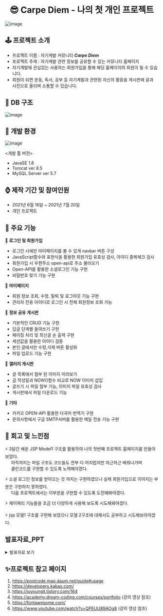 # <center> 😎 Carpe Diem - 나의 첫 개인 프로젝트 </center>

![image](https://user-images.githubusercontent.com/92525310/148883792-41207cbc-2038-40ad-98b5-d89d50c1bae0.png)

## 🕹 프로젝트 소개

- 프로젝트 이름 : 자기계발 커뮤니티 <b><em>Carpe Diem</em></b>
- 프로젝트 주제 : 자기계발 관련 정보를 공유할 수 있는 커뮤니티 홈페이지
- 자기계발에 관심있는 사용자는 회원가입을 통해 해당 홈페이지의 회원이 될 수 있습니다.
- 회원이 되면 운동, 독서, 공부 등 자기계발과 관련된 자신의 활동을 게시판에 글과 사진으로 올리며 소통할 수 있습니다.

## 💾 DB 구조

![image](https://user-images.githubusercontent.com/92525310/148019975-b8c1927c-4a0c-462f-88eb-974ca72eb423.png)

## :battery: 개발 환경

![image](https://user-images.githubusercontent.com/92525310/148327918-9da9abe8-0302-49bd-a797-a7ec0d349393.png)

 <개발 툴 버전>
- JavaSE 1.8
- Tomcat ver 8.5
- MySQL Server ver 5.7

## ⌚ 제작 기간 및 참여인원

- 2021년 6월 16일 ~ 2021년 7월 20일
- 개인 프로젝트

## 🎨 주요 기능

:rotating_light: <b>로그인 및 회원가입</b>
- 로그인 시에만 마이페이지를 볼 수 있게 navbar 버튼 구성
- JavaScript함수와 표현식을 활용한 회원가입 유효성 검사, 아이디 중복체크 검사
- 회원가입 시 우편주소 open-api로 주소 불러오기
- Open-API를 활용한 소셜로그인 기능 구현
- 비밀번호 찾기 기능 구현

:rotating_light: <b>마이페이지</b>
- 회원 정보 조회, 수정. 탈퇴 및 로그아웃 기능 구현
- 관리자 전용 아이디로 로그인 시 전체 회원정보 조회 가능

:rotating_light: <b>정보 공유 게시판</b>
- 기본적인 CRUD 기능 구현
- 답글 단계별 들여쓰기 구현
- 페이징 처리 및 최신글 순 출력 구현
- 세션값을 활용한 아이디 검증
- 본인 글에서만 수정,삭제 버튼 활성화
- 파일 업로드 기능 구현

:rotating_light: <b>갤러리 게시판</b>
- 글 목록에서 첨부 된 이미지 미리보기
- 글 작성일과 NOW()함수 비교로 NOW 이미지 삽입
- 글쓰기 시 파일 첨부 기능, 이미지 파일 유효성 검사
- 게시판에서 파일 다운로드 기능

:rotating_light: <b>기타</b>
- 카카오 OPEN-API 활용한 다국어 번역기 구현
- 문의사항에서 구글 SMTP서버를 활용한 메일 전송 기능 구현

## :thought_balloon: 회고 및 느낀점

:zap: 3달간 배운 JSP Model1 구조를 활용하여 나의 첫번째 프로젝트 홈페이지를 만들어 보았다. <br>
&nbsp;&nbsp;&nbsp;&nbsp;&nbsp;아직까지는 파일 구조도 코드들도 전부 다 어지럽지만 차근차근 배워나가며 <br> 
&nbsp;&nbsp;&nbsp;&nbsp;&nbsp;클린코드를 구현할 수 있도록 노력해야겠다.
   
:zap: 소셜 로그인 정보를 받아오는 것 까지는 구현하였으나 실제 회원가입으로 이어지는 부분은 구현하지 못하였다. <br>
&nbsp;&nbsp;&nbsp;&nbsp;&nbsp;다음 프로젝트에서는 이부분을 구현할 수 있도록 도전해봐야겠다.
   
:zap: 제이쿼리 기능들을 조금 더 다양하게 사용해 보도록 시도해봐야겠다.

:zap: jsp 모델1 구조를 구현해 보았으니 모델 2구조에 대해서도 공부하고 시도해보아야겠다.

## 발표자료_PPT
<details>
<summary>발표자료 보기</summary>
<div markdown="1">
1.
<img src="https://user-images.githubusercontent.com/92525310/148328986-0837c846-db77-4c9e-b950-c3da3696550f.png">
2. 
<img src="https://user-images.githubusercontent.com/92525310/148329024-c883c49a-6947-47f9-bf9e-9a780895aa67.png">
3.
<img src="https://user-images.githubusercontent.com/92525310/148329055-3ee96071-e69f-4ce6-ba0d-ee53fde42aea.png">
4.
<img src="https://user-images.githubusercontent.com/92525310/148329091-579d0c44-9ae4-48b4-bf11-70262268658f.png">
5.
<img src="https://user-images.githubusercontent.com/92525310/148329116-3e214103-11d5-41cc-9995-a58778fc353a.png">
<img src="https://user-images.githubusercontent.com/92525310/148329156-fc70fa9f-5fd0-45ae-9637-93718c4463ca.png">
 </div>
</details>


## ✨프로젝트 참고 페이지
1) https://postcode.map.daum.net/guide#usage
2) https://developers.kakao.com/
3) https://juyoungit.tistory.com/164
4) https://academy.dream-coding.com/courses/portfolio (강의 영상 참조)
5) https://fontawesome.com/
6) https://www.youtube.com/watch?v=QPEUU89AOg8 (강의 영상 참조)


